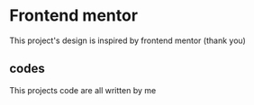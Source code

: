 # Frontend mentor
This project's design is inspired by frontend mentor (thank you)
## codes
This projects code are all written by me 
